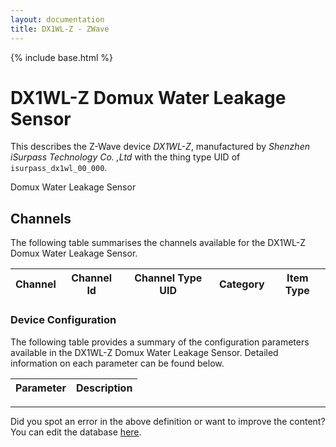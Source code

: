 ```yaml
---
layout: documentation
title: DX1WL-Z - ZWave
---
```


{% include base.html %}

# DX1WL-Z Domux Water Leakage Sensor

This describes the Z-Wave device *DX1WL-Z*, manufactured by *Shenzhen iSurpass Technology Co. ,Ltd* with the thing type UID of ```isurpass_dx1wl_00_000```. 

Domux Water Leakage Sensor


## Channels
The following table summarises the channels available for the DX1WL-Z Domux Water Leakage Sensor.

| Channel | Channel Id | Channel Type UID | Category | Item Type |
|---------|------------|------------------|----------|-----------|


### Device Configuration
The following table provides a summary of the configuration parameters available in the DX1WL-Z Domux Water Leakage Sensor.
Detailed information on each parameter can be found below.

| Parameter   | Description |
|-------------|-------------|


---

Did you spot an error in the above definition or want to improve the content?
You can edit the database [here](http://www.cd-jackson.com/index.php/zwave/zwave-device-database/zwave-device-list/devicesummary/659).
